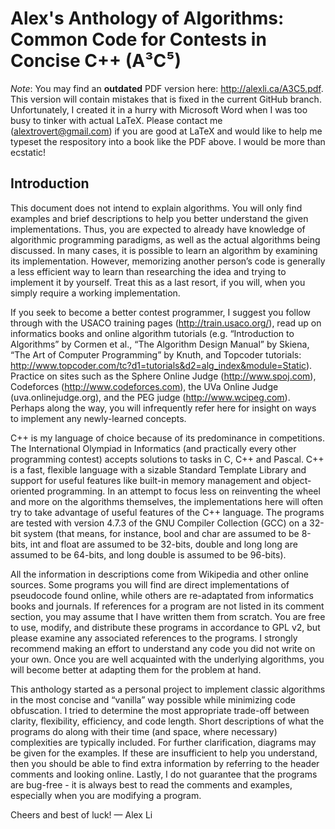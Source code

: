 Alex's Anthology of Algorithms: Common Code for Contests in Concise C++ (A³C⁵)
==================

*Note*: You may find an **outdated** PDF version here: http://alexli.ca/A3C5.pdf.
This version will contain mistakes that is fixed in the current GitHub branch.
Unfortunately, I created it in a hurry with Microsoft Word when I was too busy to
tinker with actual LaTeX. Please contact me (alextrovert@gmail.com) if you are
good at LaTeX and would like to help me typeset the respository into a book like
the PDF above. I would be more than ecstatic!

## Introduction

This document does not intend to explain algorithms. You will only find examples and brief descriptions to help you better understand the given implementations. Thus, you are expected to already have knowledge of algorithmic programming paradigms, as well as the actual algorithms being discussed. In many cases, it is possible to learn an algorithm by examining its implementation. However, memorizing another person’s code is generally a less efficient way to learn than researching the idea and trying to implement it by yourself. Treat this as a last resort, if you will, when you simply require a working implementation.

If you seek to become a better contest programmer, I suggest you follow through with the USACO training pages (http://train.usaco.org/), read up on informatics books and online algorithm tutorials (e.g. “Introduction to Algorithms” by Cormen et al., “The Algorithm Design Manual” by Skiena, “The Art of Computer Programming” by Knuth, and Topcoder tutorials: http://www.topcoder.com/tc?d1=tutorials&d2=alg_index&module=Static). Practice on sites such as the Sphere Online Judge (http://www.spoj.com), Codeforces (http://www.codeforces.com), the UVa Online Judge (uva.onlinejudge.org), and the PEG judge (http://www.wcipeg.com). Perhaps along the way, you will infrequently refer here for insight on ways to implement any newly-learned concepts.

C++ is my language of choice because of its predominance in competitions. The International Olympiad in Informatics (and practically every other programming contest) accepts solutions to tasks in C, C++ and Pascal. C++ is a fast, flexible language with a sizable Standard Template Library and support for useful features like built-in memory management and object-oriented programming. In an attempt to focus less on reinventing the wheel and more on the algorithms themselves, the implementations here will often try to take advantage of useful features of the C++ language. The programs are tested with version 4.7.3 of the GNU Compiler Collection (GCC) on a 32-bit system (that means, for instance, bool and char are assumed to be 8-bits, int and float are assumed to be 32-bits, double and long long are assumed to be 64-bits, and long double is assumed to be 96-bits).

All the information in descriptions come from Wikipedia and other online sources. Some programs you will find are direct implementations of pseudocode found online, while others are re-adaptated from informatics books and journals. If references for a program are not listed in its comment section, you may assume that I have written them from scratch. You are free to use, modify, and distribute these programs in accordance to GPL v2, but please examine any associated references to the programs. I strongly recommend making an effort to understand any code you did not write on your own. Once you are well acquainted with the underlying algorithms, you will become better at adapting them for the problem at hand.

This anthology started as a personal project to implement classic algorithms in the most concise and “vanilla” way possible while minimizing code obfuscation. I tried to determine the most appropriate trade-off between clarity, flexibility, efficiency, and code length. Short descriptions of what the programs do along with their time (and space, where necessary) complexities are typically included. For further clarification, diagrams may be given for the examples. If these are insufficient to help you understand, then you should be able to find extra information by referring to the header comments and looking online. Lastly, I do not guarantee that the programs are bug-free - it is always best to read the comments and examples, especially when you are modifying a program.

Cheers and best of luck!
— Alex Li
